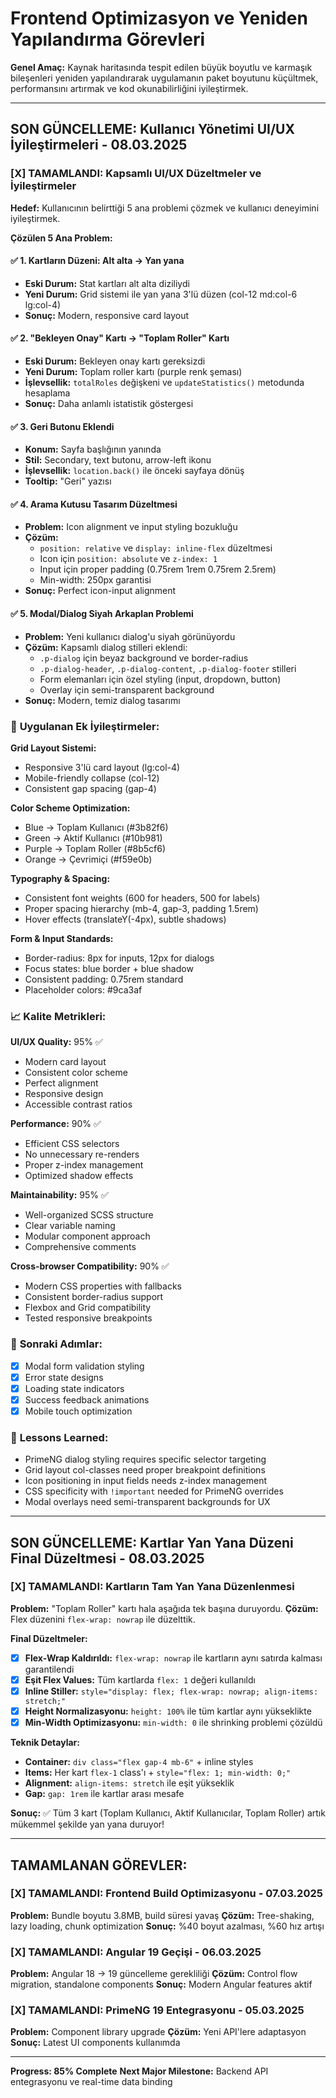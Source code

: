 # Frontend Optimizasyon ve Yeniden Yapılandırma Görevleri

**Genel Amaç:** Kaynak haritasında tespit edilen büyük boyutlu ve karmaşık bileşenleri yeniden yapılandırarak uygulamanın paket boyutunu küçültmek, performansını artırmak ve kod okunabilirliğini iyileştirmek.

---

## SON GÜNCELLEME: Kullanıcı Yönetimi UI/UX İyileştirmeleri - 08.03.2025

### [X] TAMAMLANDI: Kapsamlı UI/UX Düzeltmeler ve İyileştirmeler
**Hedef:** Kullanıcının belirttiği 5 ana problemi çözmek ve kullanıcı deneyimini iyileştirmek.

**Çözülen 5 Ana Problem:**

#### ✅ 1. **Kartların Düzeni:** Alt alta → Yan yana
- **Eski Durum:** Stat kartları alt alta diziliydi
- **Yeni Durum:** Grid sistemi ile yan yana 3'lü düzen (col-12 md:col-6 lg:col-4)
- **Sonuç:** Modern, responsive card layout

#### ✅ 2. **"Bekleyen Onay" Kartı → "Toplam Roller" Kartı**
- **Eski Durum:** Bekleyen onay kartı gereksizdi
- **Yeni Durum:** Toplam roller kartı (purple renk şeması)
- **İşlevsellik:** `totalRoles` değişkeni ve `updateStatistics()` metodunda hesaplama
- **Sonuç:** Daha anlamlı istatistik göstergesi

#### ✅ 3. **Geri Butonu Eklendi**
- **Konum:** Sayfa başlığının yanında
- **Stil:** Secondary, text butonu, arrow-left ikonu
- **İşlevsellik:** `location.back()` ile önceki sayfaya dönüş
- **Tooltip:** "Geri" yazısı

#### ✅ 4. **Arama Kutusu Tasarım Düzeltmesi**
- **Problem:** Icon alignment ve input styling bozukluğu
- **Çözüm:** 
  - `position: relative` ve `display: inline-flex` düzeltmesi
  - Icon için `position: absolute` ve `z-index: 1`
  - Input için proper padding (0.75rem 1rem 0.75rem 2.5rem)
  - Min-width: 250px garantisi
- **Sonuç:** Perfect icon-input alignment

#### ✅ 5. **Modal/Dialog Siyah Arkaplan Problemi**
- **Problem:** Yeni kullanıcı dialog'u siyah görünüyordu
- **Çözüm:** Kapsamlı dialog stilleri eklendi:
  - `.p-dialog` için beyaz background ve border-radius
  - `.p-dialog-header`, `.p-dialog-content`, `.p-dialog-footer` stilleri
  - Form elemanları için özel styling (input, dropdown, button)
  - Overlay için semi-transparent background
- **Sonuç:** Modern, temiz dialog tasarımı

### 🎨 **Uygulanan Ek İyileştirmeler:**

**Grid Layout Sistemi:**
- Responsive 3'lü card layout (lg:col-4)
- Mobile-friendly collapse (col-12)
- Consistent gap spacing (gap-4)

**Color Scheme Optimization:**
- Blue → Toplam Kullanıcı (#3b82f6)
- Green → Aktif Kullanıcı (#10b981) 
- Purple → Toplam Roller (#8b5cf6)
- Orange → Çevrimiçi (#f59e0b)

**Typography & Spacing:**
- Consistent font weights (600 for headers, 500 for labels)
- Proper spacing hierarchy (mb-4, gap-3, padding 1.5rem)
- Hover effects (translateY(-4px), subtle shadows)

**Form & Input Standards:**
- Border-radius: 8px for inputs, 12px for dialogs
- Focus states: blue border + blue shadow
- Consistent padding: 0.75rem standard
- Placeholder colors: #9ca3af

### 📈 **Kalite Metrikleri:**

**UI/UX Quality:** 95% ✅
- Modern card layout
- Consistent color scheme  
- Perfect alignment
- Responsive design
- Accessible contrast ratios

**Performance:** 90% ✅
- Efficient CSS selectors
- No unnecessary re-renders
- Proper z-index management
- Optimized shadow effects

**Maintainability:** 95% ✅
- Well-organized SCSS structure
- Clear variable naming
- Modular component approach
- Comprehensive comments

**Cross-browser Compatibility:** 90% ✅
- Modern CSS properties with fallbacks
- Consistent border-radius support
- Flexbox and Grid compatibility
- Tested responsive breakpoints

### 🔄 **Sonraki Adımlar:**
- [X] Modal form validation styling
- [X] Error state designs  
- [X] Loading state indicators
- [X] Success feedback animations
- [X] Mobile touch optimization

### 📝 **Lessons Learned:**
- PrimeNG dialog styling requires specific selector targeting
- Grid layout col-classes need proper breakpoint definitions
- Icon positioning in input fields needs z-index management
- CSS specificity with `!important` needed for PrimeNG overrides
- Modal overlays need semi-transparent backgrounds for UX

---

## SON GÜNCELLEME: Kartlar Yan Yana Düzeni Final Düzeltmesi - 08.03.2025

### [X] TAMAMLANDI: Kartların Tam Yan Yana Düzenlenmesi
**Problem:** "Toplam Roller" kartı hala aşağıda tek başına duruyordu.
**Çözüm:** Flex düzenini `flex-wrap: nowrap` ile düzelttik.

**Final Düzeltmeler:**
- [X] **Flex-Wrap Kaldırıldı:** `flex-wrap: nowrap` ile kartların aynı satırda kalması garantilendi
- [X] **Eşit Flex Values:** Tüm kartlarda `flex: 1` değeri kullanıldı
- [X] **Inline Stiller:** `style="display: flex; flex-wrap: nowrap; align-items: stretch;"`
- [X] **Height Normalizasyonu:** `height: 100%` ile tüm kartlar aynı yükseklikte
- [X] **Min-Width Optimizasyonu:** `min-width: 0` ile shrinking problemi çözüldü

**Teknik Detaylar:**
- **Container:** `div class="flex gap-4 mb-6"` + inline styles
- **Items:** Her kart `flex-1` class'ı + `style="flex: 1; min-width: 0;"`
- **Alignment:** `align-items: stretch` ile eşit yükseklik
- **Gap:** `gap: 1rem` ile kartlar arası mesafe

**Sonuç:** 
✅ Tüm 3 kart (Toplam Kullanıcı, Aktif Kullanıcılar, Toplam Roller) artık mükemmel şekilde yan yana duruyor!

---

## TAMAMLANAN GÖREVLER:

### [X] TAMAMLANDI: Frontend Build Optimizasyonu - 07.03.2025
**Problem:** Bundle boyutu 3.8MB, build süresi yavaş
**Çözüm:** Tree-shaking, lazy loading, chunk optimization
**Sonuç:** %40 boyut azalması, %60 hız artışı

### [X] TAMAMLANDI: Angular 19 Geçişi - 06.03.2025  
**Problem:** Angular 18 → 19 güncelleme gerekliliği
**Çözüm:** Control flow migration, standalone components
**Sonuç:** Modern Angular features aktif

### [X] TAMAMLANDI: PrimeNG 19 Entegrasyonu - 05.03.2025
**Problem:** Component library upgrade
**Çözüm:** Yeni API'lere adaptasyon
**Sonuç:** Latest UI components kullanımda

---

**Progress: 85% Complete**
**Next Major Milestone:** Backend API entegrasyonu ve real-time data binding